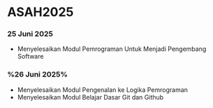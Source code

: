 # ASAH2025
### 25 Juni 2025
- Menyelesaikan Modul Pemrograman Untuk Menjadi Pengembang Software
### %26 Juni 2025%
- Menyelesaikan Modul Pengenalan ke Logika Pemrograman
- Menyelesaikan Modul Belajar Dasar Git dan Github
